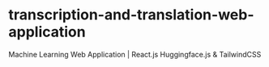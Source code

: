 # transcription-and-translation-web-application
Machine Learning Web Application | React.js Huggingface.js &amp; TailwindCSS

